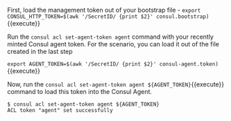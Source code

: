 First, load the management token out of your bootstrap file - `export CONSUL_HTTP_TOKEN=$(awk '/SecretID/ {print $2}' consul.bootstrap)`{{execute}}

Run the `consul acl set-agent-token agent` command with your recently minted Consul agent token. For the scenario, you can load it out of the file created in the last step

`export AGENT_TOKEN=$(awk '/SecretID/ {print $2}' consul-agent.token)`{{execute}}

Now, run the `consul acl set-agent-token agent ${AGENT_TOKEN}`{{execute}} command to load this token into the Consul Agent.

```shell
$ consul acl set-agent-token agent ${AGENT_TOKEN}
ACL token "agent" set successfully
```

